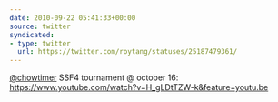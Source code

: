 ```yaml
---
date: 2010-09-22 05:41:33+00:00
source: twitter
syndicated:
- type: twitter
  url: https://twitter.com/roytang/statuses/25187479361/
---
```


[@chowtimer](https://twitter.com/chowtimer/) SSF4 tournament @ october 16: https://www.youtube.com/watch?v=H_gLDtTZW-k&feature=youtu.be